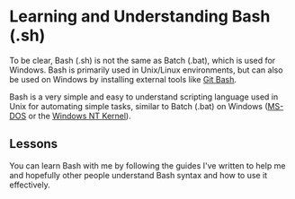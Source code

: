 # Learning and Understanding Bash (.sh)
To be clear, Bash (.sh) is not the same as Batch (.bat), which is used for Windows. Bash is primarily used in Unix/Linux environments, but can also be used on Windows by installing external tools like [Git Bash](https://git-scm.com/downloads).

Bash is a very simple and easy to understand scripting language used in Unix for automating simple tasks, similar to Batch (.bat) on Windows ([MS-DOS](https://en.wikipedia.org/wiki/MS-DOS) or the [Windows NT Kernel](https://en.wikipedia.org/wiki/Windows_NT)).

## Lessons
You can learn Bash with me by following the guides I've written to help me and hopefully other people understand Bash syntax and how to use it effectively.
